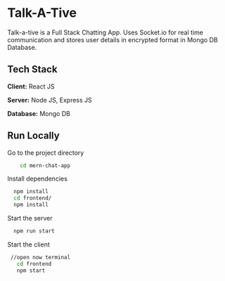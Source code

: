 
# Talk-A-Tive

Talk-a-tive is a Full Stack Chatting App.
Uses Socket.io for real time communication and stores user details in encrypted format in Mongo DB Database.
## Tech Stack

**Client:** React JS

**Server:** Node JS, Express JS

**Database:** Mongo DB

## Run Locally


Go to the project directory

```bash
    cd mern-chat-app
```

Install dependencies

```bash
  npm install
  cd frontend/
  npm install
```

Start the server

```bash
  npm run start
```

Start the client
```bash
 //open now terminal
   cd frontend
   npm start
```

  






  

  
